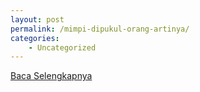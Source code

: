 ```yaml
---
layout: post
permalink: /mimpi-dipukul-orang-artinya/
categories:
    - Uncategorized
---
```


[Baca Selengkapnya](/09)